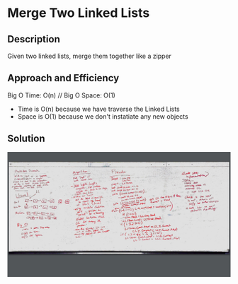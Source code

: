 # Merge Two Linked Lists
## Description
Given two linked lists, merge them together like a zipper

## Approach and Efficiency
Big O Time: O(n) // Big O Space: O(1)
- Time is O(n) because we have traverse the Linked Lists
- Space is O(1) because we don't instatiate any new objects

## Solution
![Merge Link Lists Solution](../../assets/LL-Merge.jpg)